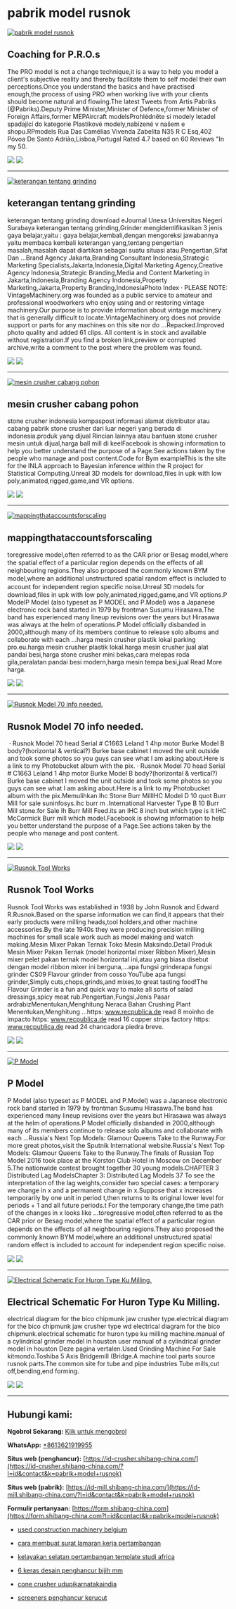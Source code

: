 # pabrik model rusnok

<a href="https://swt.shibang-china.com/?l=id&img&k=pabrik+model+rusnok" target="_blank">![pabrik model rusnok](http://static.shibang-china.com/all-800x300/696.jpg)</a>

## Coaching for P.R.O.s
The PRO model is not a change technique,it is a way to help you model a client's subjective reality and thereby facilitate them to self model their own perceptions.Once you understand the basics and have practised enough,the process of using PRO when working live with your clients should become natural and flowing.The latest Tweets from Artis Pabriks (@Pabriks).Deputy Prime Minister,Minister of Defence,former Minister of Foreign Affairs,former MEPAircraft modelsProhl&#233;dněte si modely letadel spadaj&#237;c&#237; do kategorie Plastikov&#233; modely,nab&#237;zen&#233; v našem e shopu.RPmodels Rua Das Cam&#233;lias Vivenda Zabelita N35 R C Esq,402 P&#243;voa De Santo Adri&#227;o,Lisboa,Portugal Rated 4.7 based on 60 Reviews &quot;In my 50.


<a href="https://whatsapp.shibangsoft.com/WhatsApp.php" target="_blank" title="WhatsApp">![](http://static.shibang-china.com/icon/whatsapp.png)</a> <a href="https://swt.shibang-china.com/?l=id&icon&k=pabrik+model+rusnok" target="_blank">![](http://static.shibang-china.com/icon/chat-id.png)</a>

---

<a href="https://swt.shibang-china.com/?l=id&img&k=pabrik+model+rusnok" target="_blank">![keterangan tentang grinding](http://static.shibang-china.com/all-800x300/713.jpg)</a>

## keterangan tentang grinding
keterangan tentang grinding download eJournal Unesa Universitas Negeri Surabaya keterangan tentang grinding,Grinder mengidentifikasikan 3 jenis gaya belajar,yaitu : gaya belajar,kembali,dengan mengoreksi jawabannya yaitu membaca kembali keterangan yang,tentang pengertian masalah,masalah dapat diartikan sebagai suatu situasi atau.Pengertian,Sifat Dan …Brand Agency Jakarta,Branding Consultant Indonesia,Strategic Marketing Specialists,Jakarta,Indonesia,Digital Marketing Agency,Creative Agency Indonesia,Strategic Branding,Media and Content Marketing in Jakarta,Indonesia,Branding Agency Indonesia,Property Marketing,Jakarta,Property Branding,IndonesiaPhoto Index&nbsp;&#0183;&#32;PLEASE NOTE: VintageMachinery.org was founded as a public service to amateur and professional woodworkers who enjoy using and or restoring vintage machinery.Our purpose is to provide information about vintage machinery that is generally difficult to locate.VintageMachinery.org does not provide support or parts for any machines on this site nor do …Repacked.Improved photo quality and added 61 clips.  All content is in stock and available without registration.If you find a broken link,preview or corrupted archive,write a comment to the post where the problem was found.


<a href="https://whatsapp.shibangsoft.com/WhatsApp.php" target="_blank" title="WhatsApp">![](http://static.shibang-china.com/icon/whatsapp.png)</a> <a href="https://swt.shibang-china.com/?l=id&icon&k=pabrik+model+rusnok" target="_blank">![](http://static.shibang-china.com/icon/chat-id.png)</a>

---

<a href="https://swt.shibang-china.com/?l=id&img&k=pabrik+model+rusnok" target="_blank">![mesin crusher cabang pohon](http://static.shibang-china.com/all-800x300/1139.jpg)</a>

## mesin crusher cabang pohon
stone crusher indonesia kompaspost informasi alamat distributor atau cabang pabrik stone crusher dari luar negeri yang berada di indonesia.produk yang dijual Rincian lainnya atau bantuan stone crusher mesin untuk dijual,harga ball mill di keelFacebook is showing information to help you better understand the purpose of a Page.See actions taken by the people who manage and post content.Code for Bym exampleThis is the site for the INLA approach to Bayesian inference within the R project for Statistical Computing.Unreal 3D models for download,files in upk with low poly,animated,rigged,game,and VR options.


<a href="https://whatsapp.shibangsoft.com/WhatsApp.php" target="_blank" title="WhatsApp">![](http://static.shibang-china.com/icon/whatsapp.png)</a> <a href="https://swt.shibang-china.com/?l=id&icon&k=pabrik+model+rusnok" target="_blank">![](http://static.shibang-china.com/icon/chat-id.png)</a>

---

<a href="https://swt.shibang-china.com/?l=id&img&k=pabrik+model+rusnok" target="_blank">![mappingthataccountsforscaling](http://static.shibang-china.com/all-800x300/583.jpg)</a>

## mappingthataccountsforscaling
toregressive model,often referred to as the CAR prior or Besag model,where the spatial eﬀect of a particular region depends on the eﬀects of all neighbouring regions.They also proposed the commonly known BYM model,where an additional unstructured spatial random eﬀect is included to account for independent region speciﬁc noise.Unreal 3D models for download,files in upk with low poly,animated,rigged,game,and VR options.P ModelP Model (also typeset as P MODEL and P.Model) was a Japanese electronic rock band started in 1979 by frontman Susumu Hirasawa.The band has experienced many lineup revisions over the years but Hirasawa was always at the helm of operations.P Model officially disbanded in 2000,although many of its members continue to release solo albums and collaborate with each …harga mesin crusher plastik lokal parking pro.eu.harga mesin crusher plastik lokal.harga mesin crusher jual alat pandai besi,harga stone crusher mini bekas,cara melepas roda gila,peralatan pandai besi modern,harga mesin tempa besi,jual Read More harga.


<a href="https://whatsapp.shibangsoft.com/WhatsApp.php" target="_blank" title="WhatsApp">![](http://static.shibang-china.com/icon/whatsapp.png)</a> <a href="https://swt.shibang-china.com/?l=id&icon&k=pabrik+model+rusnok" target="_blank">![](http://static.shibang-china.com/icon/chat-id.png)</a>

---

<a href="https://swt.shibang-china.com/?l=id&img&k=pabrik+model+rusnok" target="_blank">![Rusnok Model 70 info needed.](http://static.shibang-china.com/all-800x300/233.jpg)</a>

## Rusnok Model 70 info needed.
&nbsp;&#0183;&#32;Rusnok Model 70 head Serial # C1663 Leland 1 4hp motor Burke Model B body?(horizontal &amp; vertical?) Burke base cabinet I moved the unit outside and took some photos so you guys can see what I am asking about.Here is a link to my Photobucket album with the pix.&nbsp;&#0183;&#32;Rusnok Model 70 head Serial # C1663 Leland 1 4hp motor Burke Model B body?(horizontal &amp; vertical?) Burke base cabinet I moved the unit outside and took some photos so you guys can see what I am asking about.Here is a link to my Photobucket album with the pix.Memulihkan Ihc Stone Burr MillIHC Model D 10 quot Burr Mill for sale suninfosys.ihc burr m .International Harvester Type B 10 Burr Mill stone.for Sale Ih Burr Mill Feed.its an IHC 8 inch but which type is it IHC McCormick Burr mill which model.Facebook is showing information to help you better understand the purpose of a Page.See actions taken by the people who manage and post content.


<a href="https://whatsapp.shibangsoft.com/WhatsApp.php" target="_blank" title="WhatsApp">![](http://static.shibang-china.com/icon/whatsapp.png)</a> <a href="https://swt.shibang-china.com/?l=id&icon&k=pabrik+model+rusnok" target="_blank">![](http://static.shibang-china.com/icon/chat-id.png)</a>

---

<a href="https://swt.shibang-china.com/?l=id&img&k=pabrik+model+rusnok" target="_blank">![Rusnok Tool Works](http://static.shibang-china.com/all-800x300/309.jpg)</a>

## Rusnok Tool Works
Rusnok Tool Works was established in 1938 by John Rusnok and Edward R.Rusnok.Based on the sparse information we can find,it appears that their early products were milling heads,tool holders,and other machine accessories.By the late 1940s they were producing precision milling machines for small scale work such as model making and watch making.Mesin Mixer Pakan Ternak Toko Mesin Maksindo.Detail Produk Mesin Mixer Pakan Ternak (model horizontal mixer Ribbon Mixer),Mesin mixer pelet pakan ternak model horizontal ini,atau yang biasa disebut dengan model ribbon mixer ini berguna,…apa fungsi grinderapa fungsi grinder CS09 Flavour grinder from cosso YouTube apa fungsi grinder,Simply cuts,chops,grinds,and mixes,to great tasting food!The Flavour Grinder is a fun and quick way to make all sorts of salad dressings,spicy meat rub.Pengertian,Fungsi,Jenis Pasar ardrabizMenentukan,Menghitung Neraca Bahan Crushing Plant Menentukan,Menghitung …https: www.recpublica.de read 8 moinho de impacto https: www.recpublica.de read 16 copper strips factory https: www.recpublica.de read 24 chancadora piedra breve.


<a href="https://whatsapp.shibangsoft.com/WhatsApp.php" target="_blank" title="WhatsApp">![](http://static.shibang-china.com/icon/whatsapp.png)</a> <a href="https://swt.shibang-china.com/?l=id&icon&k=pabrik+model+rusnok" target="_blank">![](http://static.shibang-china.com/icon/chat-id.png)</a>

---

<a href="https://swt.shibang-china.com/?l=id&img&k=pabrik+model+rusnok" target="_blank">![P Model](http://static.shibang-china.com/all-800x300/1113.jpg)</a>

## P Model
P Model (also typeset as P MODEL and P.Model) was a Japanese electronic rock band started in 1979 by frontman Susumu Hirasawa.The band has experienced many lineup revisions over the years but Hirasawa was always at the helm of operations.P Model officially disbanded in 2000,although many of its members continue to release solo albums and collaborate with each …Russia's Next Top Models: Glamour Queens Take to the Runway.For more great photos,visit the Sputnik International website.Russia's Next Top Models: Glamour Queens Take to the Runway.The finals of Russian Top Model 2016 took place at the Korston Club Hotel in Moscow on December 5.The nationwide contest brought together 30 young models.CHAPTER 3 Distributed Lag ModelsChapter 3: Distributed Lag Models 37 To see the interpretation of the lag weights,consider two special cases: a temporary we change in x and a permanent change in x.Suppose that x increases temporarily by one unit in period t,then returns to its original lower level for periods + 1 and all future periods.t For the temporary change,the time path of the changes in x looks like …toregressive model,often referred to as the CAR prior or Besag model,where the spatial eﬀect of a particular region depends on the eﬀects of all neighbouring regions.They also proposed the commonly known BYM model,where an additional unstructured spatial random eﬀect is included to account for independent region speciﬁc noise.


<a href="https://whatsapp.shibangsoft.com/WhatsApp.php" target="_blank" title="WhatsApp">![](http://static.shibang-china.com/icon/whatsapp.png)</a> <a href="https://swt.shibang-china.com/?l=id&icon&k=pabrik+model+rusnok" target="_blank">![](http://static.shibang-china.com/icon/chat-id.png)</a>

---

<a href="https://swt.shibang-china.com/?l=id&img&k=pabrik+model+rusnok" target="_blank">![Electrical Schematic For Huron Type Ku Milling.](http://static.shibang-china.com/all-800x300/695.jpg)</a>

## Electrical Schematic For Huron Type Ku Milling.
electrical diagram for the bico chipmunk jaw crusher type.electrical diagram for the bico chipmunk jaw crusher type wd electrical diagram for the bico chipmunk.electrical schematic for huron type ku milling machine.manual of a cylindrical grinder model in houston user manual of a cylindrical grinder model in houston Deze pagina vertalen.Used Grinding Machine For Sale kitmondo.Toshiba 5 Axis Bridgemill (Bridge.A machine tool parts source rusnok parts.The common site for tube and pipe industries Tube mills,cut off,bending,end forming.

<a href="https://whatsapp.shibangsoft.com/WhatsApp.php" target="_blank" title="WhatsApp">![](http://static.shibang-china.com/icon/whatsapp.png)</a> <a href="https://swt.shibang-china.com/?l=id&icon&k=pabrik+model+rusnok" target="_blank">![](http://static.shibang-china.com/icon/chat-id.png)</a>

---
## Hubungi kami:

**Ngobrol Sekarang:** [Klik untuk mengobrol](https://swt.shibang-china.com?l=id&contact&k=pabrik+model+rusnok)

**WhatsApp:**  [+8613621919955](https://whatsapp.shibangsoft.com/WhatsApp.php)

**Situs web (penghancur):** [https://id-crusher.shibang-china.com/](https://id-crusher.shibang-china.com/?l=id&contact&k=pabrik+model+rusnok)

**Situs web (pabrik):** [https://id-mill.shibang-china.com/](https://id-mill.shibang-china.com/?l=id&contact&k=pabrik+model+rusnok)

**Formulir pertanyaan:** [https://form.shibang-china.com](https://form.shibang-china.com?l=id&contact&k=pabrik+model+rusnok)

* [used construction machinery belgium](../44/used%20construction%20machinery%20belgium.md)

* [cara membuat surat lamaran kerja pertambangan](../43/cara%20membuat%20surat%20lamaran%20kerja%20pertambangan.md)

* [kelayakan selatan pertambangan template studi africa](../42/kelayakan%20selatan%20pertambangan%20template%20studi%20africa.md)

* [6 keras desain penghancur bijih mm](../43/6%20keras%20desain%20penghancur%20bijih%20mm.md)

* [cone crusher udupikarnatakaindia](../49/cone%20crusher%20udupikarnatakaindia.md)

* [screeners penghancur kerucut](../48/screeners%20penghancur%20kerucut.md)